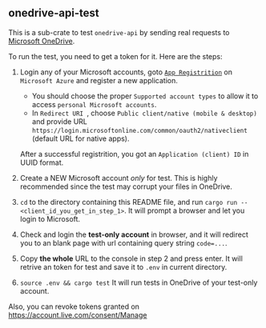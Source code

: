 ## onedrive-api-test

This is a sub-crate to test `onedrive-api` by sending real requests to [Microsoft OneDrive][onedrive].

To run the test, you need to get a token for it.
Here are the steps:

1. Login any of your Microsoft accounts,
   goto [`App Registrition`][app_registrition] on `Microsoft Azure`
   and register a new application.

   - You should choose the proper `Supported account types` to allow it to
     access `personal Microsoft accounts`.
   - In `Redirect URI `, choose `Public client/native (mobile & desktop)` and
     provide URL `https://login.microsoftonline.com/common/oauth2/nativeclient`
     (default URL for native apps).

   After a successful registrition, you got an `Application (client) ID` in UUID format.

2. Create a NEW Microsoft account *only* for test.
   This is highly recommended since the test may corrupt your files in OneDrive.

2. `cd` to the directory containing this README file,
   and run `cargo run -- <client_id_you_get_in_step_1>`.
   It will prompt a browser and let you login to Microsoft.

3. Check and login the **test-only account** in browser, and it will redirect you
   to an blank page with url containing query string `code=...`.

4. Copy **the whole** URL to the console in step 2 and press enter. It will retrive
   an token for test and save it to `.env` in current directory.

5. `source .env && cargo test`
   It will run tests in OneDrive of your test-only account.

Also, you can revoke tokens granted on https://account.live.com/consent/Manage
 

[onedrive]: https://onedrive.live.com
[app_registrition]: https://portal.azure.com/#blade/Microsoft_AAD_RegisteredApps/ApplicationsListBlade
